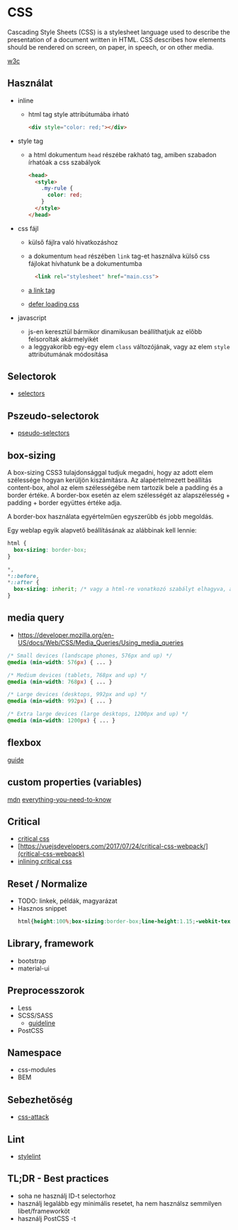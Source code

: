 # CSS

Cascading Style Sheets (CSS) is a stylesheet language used to describe the presentation of a document written in HTML.
CSS describes how elements should be rendered on screen, on paper, in speech, or on other media.

[w3c](https://www.w3schools.com/css/css_intro.asp)

## Használat

  - inline
    - html tag style attribútumába írható
      ```html
      <div style="color: red;"></div>
      ```

  - style tag
    - a html dokumentum `head` részébe rakható tag, amiben szabadon írhatóak a css szabályok
      ```html
      <head>
        <style>
          .my-rule {
            color: red;
          }
        </style>
      </head>
      ```

  - css fájl
    - külső fájlra való hivatkozáshoz
    - a dokumentum `head` részében `link` tag-et használva külső css fájlokat hívhatunk be a dokumentumba
      ```html
        <link rel="stylesheet" href="main.css">
      ```

    - [a link tag](https://developer.mozilla.org/en-US/docs/Web/HTML/Element/link#Styling_with_CSS)
    - [defer loading css](https://www.giftofspeed.com/defer-loading-css/)

  - javascript
    - js-en keresztül bármikor dinamikusan beállíthatjuk az előbb felsoroltak akármelyikét
    - a leggyakoribb egy-egy elem `class` változójának, vagy az elem `style` attribútumának módosítása

## Selectorok

  - [selectors](https://www.w3schools.com/cssref/css_selectors.asp)

## Pszeudo-selectorok

  - [pseudo-selectors](https://www.w3schools.com/css/css_pseudo_classes.asp)

## box-sizing

  A box-sizing CSS3 tulajdonsággal tudjuk megadni, hogy az adott elem szélessége hogyan kerüljön kiszámításra.
  Az alapértelmezett beállítás content-box, ahol az elem szélességébe nem tartozik bele a padding és a border értéke.
  A border-box esetén az elem szélességét az alapszélesség + padding + border együttes értéke adja.

  A border-box használata egyértelműen egyszerűbb és jobb megoldás.

  Egy weblap egyik alapvető beállításának az alábbinak kell lennie:

  ```css
  html {
    box-sizing: border-box;
  }

  *,
  *::before,
  *::after {
    box-sizing: inherit; /* vagy a html-re vonatkozó szabályt elhagyva, az inherit helyett border-box */
  }
  ```

## media query
  - https://developer.mozilla.org/en-US/docs/Web/CSS/Media_Queries/Using_media_queries

  ```css
  /* Small devices (landscape phones, 576px and up) */
  @media (min-width: 576px) { ... }

  /* Medium devices (tablets, 768px and up) */
  @media (min-width: 768px) { ... }

  /* Large devices (desktops, 992px and up) */
  @media (min-width: 992px) { ... }

  /* Extra large devices (large desktops, 1200px and up) */
  @media (min-width: 1200px) { ... }
  ```

## flexbox

  [guide](https://css-tricks.com/snippets/css/a-guide-to-flexbox/)

## custom properties (variables)

  [mdn](https://developer.mozilla.org/en-US/docs/Web/CSS/Using_CSS_variables)
  [everything-you-need-to-know](https://medium.freecodecamp.org/everything-you-need-to-know-about-css-variables-c74d922ea855)

## Critical

  - [critical css](https://alexwright.net/web-design-secrets/how-to-use-critical-css/)
  - [https://vuejsdevelopers.com/2017/07/24/critical-css-webpack/](critical-css-webpack)
  - [inlining critical css](https://gomakethings.com/inlining-critical-css-for-better-web-performance/)

## Reset / Normalize

  - TODO: linkek, példák, magyarázat
  - Hasznos snippet
    ```css
    html{height:100%;box-sizing:border-box;line-height:1.15;-webkit-text-size-adjust:100%;-ms-text-size-adjust:100%;-ms-overflow-style:scrollbar;-webkit-tap-highlight-color:transparent}body{min-height:100%;line-height:1.5;margin:0;padding:0;font-family:-apple-system,BlinkMacSystemFont,'Segoe UI','Helvetica Neue',Arial,sans-serif,'Apple Color Emoji','Segoe UI Emoji','Segoe UI Symbol';font-size:16px;font-weight:400;text-align:left}body,html{width:100%}*,*::after,*::before{box-sizing:inherit}
    ```

## Library, framework

  - bootstrap
  - material-ui

## Preprocesszorok

  - Less
  - SCSS/SASS
    - [guideline](https://sass-guidelin.es/)
  - PostCSS

## Namespace

  - css-modules
  - BEM

## Sebezhetőség

  - [css-attack](https://www.mike-gualtieri.com/posts/stealing-data-with-css-attack-and-defense)

## Lint
  - [stylelint](/linting.md)

## TL;DR - Best practices

  - soha ne használj ID-t selectorhoz
  - használj legalább egy minimális resetet, ha nem használsz semmilyen libet/frameworköt
  - használj PostCSS -t
